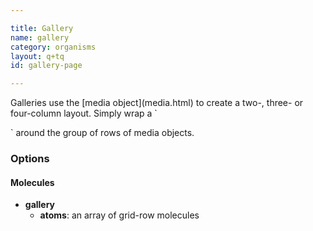 ```yaml
---

title: Gallery
name: gallery
category: organisms
layout: q+tq
id: gallery-page

---
```


<p class="lead">Galleries use the [media object](media.html) to create a two-, three- or four-column layout. Simply wrap a `<div class="gallery">` around the group of rows of media objects.</p>

<script>
var g1 = { "size": "third", "atoms": {
  "media": {
    "type": "vertical",
    "picture": {
      "image": "http://lorempixel.com/244/122/people/1",
      "size": "100%"
    },
    "body": {
      "content": "<p>The University is in the middle of an unprecedented period of expansion and renewal.</p>"
    }
  }
} };
var g2 = { "size": "third", "atoms": {
  "media": {
    "type": "vertical",
    "picture": {
      "image": "http://lorempixel.com/244/122/people/4",
      "size": "100%"
    },
    "body": {
      "content": "<p>Since 2000, we have invested in 20 new buildings on the original Heslington West campus and have completed the first and second phases of a £750m campus expansion at Heslington East.</p>"
    }
  }
} };
var g3 = { "size": "third", "atoms": {
  "media": {
    "type": "vertical",
    "picture": {
      "image": "http://lorempixel.com/244/122/people/7",
      "size": "100%"
    },
    "body": {
      "content": "<p>Our investment in new colleges, teaching and learning space, laboratories, research facilities and a new sport village mean it has never been a better time to join our student body or research groups at York.</p>"
    }
  }
} };
component("gallery", { "atoms": [
  { "grid-row": { "atoms": [
    { "grid-box": g1 },
    { "grid-box": g2 },
    { "grid-box": g3 }
  ] } },
  { "grid-row": { "atoms": [
    { "grid-box": g2 },
    { "grid-box": g3 },
    { "grid-box": g1 }
  ] } },
  { "grid-row": { "atoms": [
    { "grid-box": g3 },
    { "grid-box": g2 },
    { "grid-box": g1 }
  ] } }
] });

</script>


### Options

#### Molecules


* **gallery**
  * **atoms**: an array of grid-row molecules
